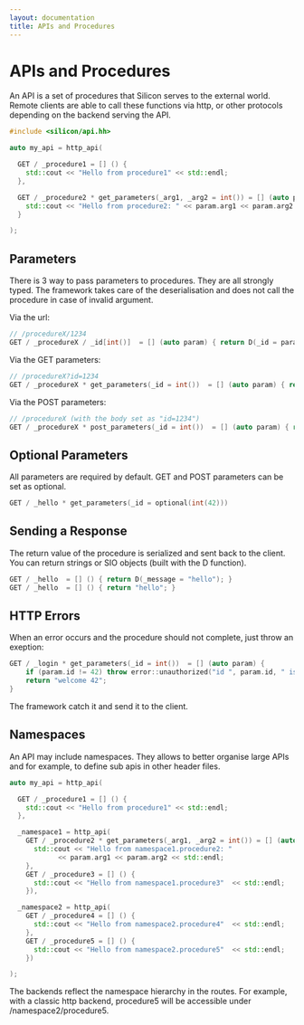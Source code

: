 ```yaml
---
layout: documentation
title: APIs and Procedures
---
```



APIs and Procedures
=============================

An API is a set of procedures that Silicon serves to the external
world. Remote clients are able to call these functions via http, or
other protocols depending on the backend serving the API.

```c++
#include <silicon/api.hh>

auto my_api = http_api(

  GET / _procedure1 = [] () {
    std::cout << "Hello from procedure1" << std::endl;
  },

  GET / _procedure2 * get_parameters(_arg1, _arg2 = int()) = [] (auto param) {
    std::cout << "Hello from procedure2: " << param.arg1 << param.arg2 << std::endl;
  }

);
```

## Parameters

There is 3 way to pass parameters to procedures. They are all strongly
typed. The framework takes care of the deserialisation and does not
call the procedure in case of invalid argument.

Via the url:

```c++
// /procedureX/1234
GET / _procedureX / _id[int()]  = [] (auto param) { return D(_id = param.id);  }
```

Via the GET parameters:

```c++
// /procedureX?id=1234
GET / _procedureX * get_parameters(_id = int())  = [] (auto param) { return D(_id = param.id); }
```

Via the POST parameters:

```c++
// /procedureX (with the body set as "id=1234")
GET / _procedureX * post_parameters(_id = int())  = [] (auto param) { return D(_id = param.id); }
```

## Optional Parameters


All parameters are required by default. GET and POST parameters can be set as optional.

```c++
GET / _hello * get_parameters(_id = optional(int(42)))
```


## Sending a Response

The return value of the procedure is serialized and sent back to the client.
You can return strings or SIO objects (built with the D function).

```c++
GET / _hello  = [] () { return D(_message = "hello"); }
GET / _hello  = [] () { return "hello"; }
```

## HTTP Errors

When an error occurs and the procedure should not complete, just throw an exeption:

```c++
GET / _login * get_parameters(_id = int())  = [] (auto param) {
    if (param.id != 42) throw error::unauthorized("id ", param.id, " is not allowed.");
    return "welcome 42";
}
```

The framework catch it and send it to the client.


## Namespaces

An API may include namespaces. They allows to better organise large
APIs and for example, to define sub apis in other header files.

```c++
auto my_api = http_api(

  GET / _procedure1 = [] () {
    std::cout << "Hello from procedure1" << std::endl;
  },

  _namespace1 = http_api(
    GET / _procedure2 * get_parameters(_arg1, _arg2 = int()) = [] (auto param) {
      std::cout << "Hello from namespace1.procedure2: "
      		<< param.arg1 << param.arg2 << std::endl;
    },
    GET / _procedure3 = [] () {
      std::cout << "Hello from namespace1.procedure3"  << std::endl;
    }),

  _namespace2 = http_api(
    GET / _procedure4 = [] () {
      std::cout << "Hello from namespace2.procedure4"  << std::endl;
    },
    GET / _procedure5 = [] () {
      std::cout << "Hello from namespace2.procedure5"  << std::endl;
    })

);

```

The backends reflect the namespace hierarchy in the routes. For
example, with a classic http backend, procedure5 will be accessible
under /namespace2/procedure5.
